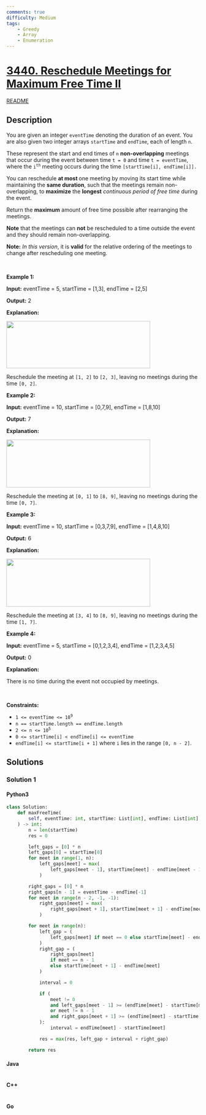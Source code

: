 ```yaml
---
comments: true
difficulty: Medium
tags:
    - Greedy
    - Array
    - Enumeration
---
```


<!-- problem:start -->

# [3440. Reschedule Meetings for Maximum Free Time II](https://leetcode.com/problems/reschedule-meetings-for-maximum-free-time-ii)

[README](/solution/3400-3499/3440.Reschedule%20Meetings%20for%20Maximum%20Free%20Time%20II/README.md)

## Description

<!-- description:start -->

<p>You are given an integer <code>eventTime</code> denoting the duration of an event. You are also given two integer arrays <code>startTime</code> and <code>endTime</code>, each of length <code>n</code>.</p>

<p>These represent the start and end times of <code>n</code> <strong>non-overlapping</strong> meetings that occur during the event between time <code>t = 0</code> and time <code>t = eventTime</code>, where the <code>i<sup>th</sup></code> meeting occurs during the time <code>[startTime[i], endTime[i]].</code></p>

<p>You can reschedule <strong>at most </strong>one meeting by moving its start time while maintaining the <strong>same duration</strong>, such that the meetings remain non-overlapping, to <strong>maximize</strong> the <strong>longest</strong> <em>continuous period of free time</em> during the event.</p>

<p>Return the <strong>maximum</strong> amount of free time possible after rearranging the meetings.</p>

<p><strong>Note</strong> that the meetings can <strong>not</strong> be rescheduled to a time outside the event and they should remain non-overlapping.</p>

<p><strong>Note:</strong> <em>In this version</em>, it is <strong>valid</strong> for the relative ordering of the meetings to change after rescheduling one meeting.</p>

<p>&nbsp;</p>
<p><strong class="example">Example 1:</strong></p>

<div class="example-block">
<p><strong>Input:</strong> <span class="example-io">eventTime = 5, startTime = [1,3], endTime = [2,5]</span></p>

<p><strong>Output:</strong> <span class="example-io">2</span></p>

<p><strong>Explanation:</strong></p>

<p><img alt="" src="https://fastly.jsdelivr.net/gh/doocs/leetcode@main/solution/3400-3499/3440.Reschedule%20Meetings%20for%20Maximum%20Free%20Time%20II/images/example0_rescheduled.png" style="width: 375px; height: 123px;" /></p>

<p>Reschedule the meeting at <code>[1, 2]</code> to <code>[2, 3]</code>, leaving no meetings during the time <code>[0, 2]</code>.</p>
</div>

<p><strong class="example">Example 2:</strong></p>

<div class="example-block">
<p><strong>Input:</strong> <span class="example-io">eventTime = 10, startTime = [0,7,9], endTime = [1,8,10]</span></p>

<p><strong>Output:</strong> <span class="example-io">7</span></p>

<p><strong>Explanation:</strong></p>

<p><img alt="" src="https://fastly.jsdelivr.net/gh/doocs/leetcode@main/solution/3400-3499/3440.Reschedule%20Meetings%20for%20Maximum%20Free%20Time%20II/images/rescheduled_example0.png" style="width: 375px; height: 125px;" /></p>

<p>Reschedule the meeting at <code>[0, 1]</code> to <code>[8, 9]</code>, leaving no meetings during the time <code>[0, 7]</code>.</p>
</div>

<p><strong class="example">Example 3:</strong></p>

<div class="example-block">
<p><strong>Input:</strong> <span class="example-io">eventTime = 10, startTime = [0,3,7,9], endTime = [1,4,8,10]</span></p>

<p><strong>Output:</strong> 6</p>

<p><strong>Explanation:</strong></p>

<p><strong><img alt="" src="https://fastly.jsdelivr.net/gh/doocs/leetcode@main/solution/3400-3499/3440.Reschedule%20Meetings%20for%20Maximum%20Free%20Time%20II/images/image3.png" style="width: 375px; height: 125px;" /></strong></p>

<p>Reschedule the meeting at <code>[3, 4]</code> to <code>[8, 9]</code>, leaving no meetings during the time <code>[1, 7]</code>.</p>
</div>

<p><strong class="example">Example 4:</strong></p>

<div class="example-block">
<p><strong>Input:</strong> <span class="example-io">eventTime = 5, startTime = [0,1,2,3,4], endTime = [1,2,3,4,5]</span></p>

<p><strong>Output:</strong> <span class="example-io">0</span></p>

<p><strong>Explanation:</strong></p>

<p>There is no time during the event not occupied by meetings.</p>
</div>

<p>&nbsp;</p>
<p><strong>Constraints:</strong></p>

<ul>
	<li><code>1 &lt;= eventTime &lt;= 10<sup>9</sup></code></li>
	<li><code>n == startTime.length == endTime.length</code></li>
	<li><code>2 &lt;= n &lt;= 10<sup>5</sup></code></li>
	<li><code>0 &lt;= startTime[i] &lt; endTime[i] &lt;= eventTime</code></li>
	<li><code>endTime[i] &lt;= startTime[i + 1]</code> where <code>i</code> lies in the range <code>[0, n - 2]</code>.</li>
</ul>

<!-- description:end -->

## Solutions

<!-- solution:start -->

### Solution 1

<!-- tabs:start -->

#### Python3

```python
class Solution:
    def maxFreeTime(
        self, eventTime: int, startTime: List[int], endTime: List[int]
    ) -> int:
        n = len(startTime)
        res = 0

        left_gaps = [0] * n
        left_gaps[0] = startTime[0]
        for meet in range(1, n):
            left_gaps[meet] = max(
                left_gaps[meet - 1], startTime[meet] - endTime[meet - 1]
            )

        right_gaps = [0] * n
        right_gaps[n - 1] = eventTime - endTime[-1]
        for meet in range(n - 2, -1, -1):
            right_gaps[meet] = max(
                right_gaps[meet + 1], startTime[meet + 1] - endTime[meet]
            )

        for meet in range(n):
            left_gap = (
                left_gaps[meet] if meet == 0 else startTime[meet] - endTime[meet - 1]
            )
            right_gap = (
                right_gaps[meet]
                if meet == n - 1
                else startTime[meet + 1] - endTime[meet]
            )

            interval = 0

            if (
                meet != 0
                and left_gaps[meet - 1] >= (endTime[meet] - startTime[meet])
                or meet != n - 1
                and right_gaps[meet + 1] >= (endTime[meet] - startTime[meet])
            ):
                interval = endTime[meet] - startTime[meet]

            res = max(res, left_gap + interval + right_gap)

        return res
```

#### Java

```java

```

#### C++

```cpp

```

#### Go

```go

```

<!-- tabs:end -->

<!-- solution:end -->

<!-- problem:end -->
